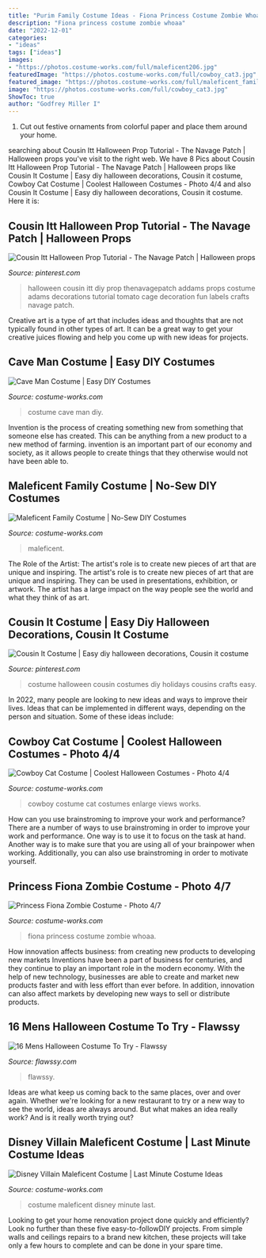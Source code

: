 ```yaml
---
title: "Purim Family Costume Ideas - Fiona Princess Costume Zombie Whoaa"
description: "Fiona princess costume zombie whoaa"
date: "2022-12-01"
categories:
- "ideas"
tags: ["ideas"]
images:
- "https://photos.costume-works.com/full/maleficent206.jpg"
featuredImage: "https://photos.costume-works.com/full/cowboy_cat3.jpg"
featured_image: "https://photos.costume-works.com/full/maleficent_family.jpg"
image: "https://photos.costume-works.com/full/cowboy_cat3.jpg"
ShowToc: true
author: "Godfrey Miller I"
---
```



1. Cut out festive ornaments from colorful paper and place them around your home.

	

		
searching about Cousin Itt Halloween Prop Tutorial - The Navage Patch | Halloween props you've visit to the right web. We have 8 Pics about Cousin Itt Halloween Prop Tutorial - The Navage Patch | Halloween props like Cousin It Costume | Easy diy halloween decorations, Cousin it costume, Cowboy Cat Costume | Coolest Halloween Costumes - Photo 4/4 and also Cousin It Costume | Easy diy halloween decorations, Cousin it costume. Here it is:
		
    
## Cousin Itt Halloween Prop Tutorial - The Navage Patch | Halloween Props

<img loading=lazy src="https://i.pinimg.com/736x/47/69/6d/47696d16c5b0c364354085410e930f49.jpg" onerror="this.onerror=null;this.src='https://tse3.mm.bing.net/th?id=OIP.POoK7WqBpjPDts4koKe4XQHaNp&amp;pid=15.1';" alt="Cousin Itt Halloween Prop Tutorial - The Navage Patch | Halloween props">

_Source: pinterest.com_

>halloween cousin itt diy prop thenavagepatch addams props costume adams decorations tutorial tomato cage decoration fun labels crafts navage patch. 

	

Creative art is a type of art that includes ideas and thoughts that are not typically found in other types of art. It can be a great way to get your creative juices flowing and help you come up with new ideas for projects.

    
## Cave Man Costume | Easy DIY Costumes

<img loading=lazy src="https://photos.costume-works.com/full/cave_man.jpg" onerror="this.onerror=null;this.src='https://tse2.mm.bing.net/th?id=OIP.drdI3OsZnV70LxXQ1oUawwHaNK&amp;pid=15.1';" alt="Cave Man Costume | Easy DIY Costumes">

_Source: costume-works.com_

>costume cave man diy. 

	

Invention is the process of creating something new from something that someone else has created. This can be anything from a new product to a new method of farming. invention is an important part of our economy and society, as it allows people to create things that they otherwise would not have been able to.

    
## Maleficent Family Costume | No-Sew DIY Costumes

<img loading=lazy src="https://photos.costume-works.com/full/maleficent_family.jpg" onerror="this.onerror=null;this.src='https://tse2.mm.bing.net/th?id=OIP.82RYOOx3XZZRT-ppYIkjGAHaKW&amp;pid=15.1';" alt="Maleficent Family Costume | No-Sew DIY Costumes">

_Source: costume-works.com_

>maleficent. 

	

The Role of the Artist: The artist's role is to create new pieces of art that are unique and inspiring.
The artist's role is to create new pieces of art that are unique and inspiring. They can be used in presentations, exhibition, or artwork. The artist has a large impact on the way people see the world and what they think of as art.

    
## Cousin It Costume | Easy Diy Halloween Decorations, Cousin It Costume

<img loading=lazy src="https://i.pinimg.com/736x/35/0a/85/350a857e84dc8058aee14784de057a4c--cousins.jpg" onerror="this.onerror=null;this.src='https://tse2.mm.bing.net/th?id=OIP.UU9GY0VoV4VJvEJtI7xqeQHaNJ&amp;pid=15.1';" alt="Cousin It Costume | Easy diy halloween decorations, Cousin it costume">

_Source: pinterest.com_

>costume halloween cousin costumes diy holidays cousins crafts easy. 

	

In 2022, many people are looking to new ideas and ways to improve their lives. Ideas that can be implemented in different ways, depending on the person and situation. Some of these ideas include: 

    
## Cowboy Cat Costume | Coolest Halloween Costumes - Photo 4/4

<img loading=lazy src="https://photos.costume-works.com/full/cowboy_cat3.jpg" onerror="this.onerror=null;this.src='https://tse1.mm.bing.net/th?id=OIP.y-i6h_YGUflArr6PqIvP5wHaJ3&amp;pid=15.1';" alt="Cowboy Cat Costume | Coolest Halloween Costumes - Photo 4/4">

_Source: costume-works.com_

>cowboy costume cat costumes enlarge views works. 

	

How can you use brainstroming to improve your work and performance?
There are a number of ways to use brainstroming in order to improve your work and performance. One way is to use it to focus on the task at hand. Another way is to make sure that you are using all of your brainpower when working. Additionally, you can also use brainstroming in order to motivate yourself.

    
## Princess Fiona Zombie Costume - Photo 4/7

<img loading=lazy src="http://photos.costume-works.com/full/princess_fiona_zombie5.jpg" onerror="this.onerror=null;this.src='https://tse3.mm.bing.net/th?id=OIP.BBkCZouNnmsz8lFNrBJVYgHaJ3&amp;pid=15.1';" alt="Princess Fiona Zombie Costume - Photo 4/7">

_Source: costume-works.com_

>fiona princess costume zombie whoaa. 

	

How innovation affects business: from creating new products to developing new markets
Inventions have been a part of business for centuries, and they continue to play an important role in the modern economy. With the help of new technology, businesses are able to create and market new products faster and with less effort than ever before. In addition, innovation can also affect markets by developing new ways to sell or distribute products.

    
## 16 Mens Halloween Costume To Try - Flawssy

<img loading=lazy src="https://www.flawssy.com/wp-content/uploads/2016/05/stunning-homemade-Halloween-costumes.jpg" onerror="this.onerror=null;this.src='https://tse2.mm.bing.net/th?id=OIP.XhkC62pHs_UY-hR8qClJQQHaPj&amp;pid=15.1';" alt="16 Mens Halloween Costume To Try - Flawssy">

_Source: flawssy.com_

>flawssy. 

	

Ideas are what keep us coming back to the same places, over and over again. Whether we're looking for a new restaurant to try or a new way to see the world, ideas are always around. But what makes an idea really work? And is it really worth trying out?

    
## Disney Villain Maleficent Costume | Last Minute Costume Ideas

<img loading=lazy src="https://photos.costume-works.com/full/maleficent206.jpg" onerror="this.onerror=null;this.src='https://tse1.mm.bing.net/th?id=OIP.7UjfFhh9owxmGZPNwo7G9gHaMp&amp;pid=15.1';" alt="Disney Villain Maleficent Costume | Last Minute Costume Ideas">

_Source: costume-works.com_

>costume maleficent disney minute last. 

	

Looking to get your home renovation project done quickly and efficiently? Look no further than these five easy-to-followDIY projects. From simple walls and ceilings repairs to a brand new kitchen, these projects will take only a few hours to complete and can be done in your spare time.

